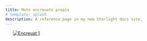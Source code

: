 ```yaml
---
title: Mots encreuats propis
# template: splash
description: A reference page in my new Starlight docs site.
---
```


<ul style="list-style-type: none;">
    <li><a href="/img/mots_encreuats/propis/encreuat1.jpg" target="_blank"><img src="/img/mots_encreuats/propis/encreuat1.jpg" alt="Encreuat 1"/></a></li>
</ul>